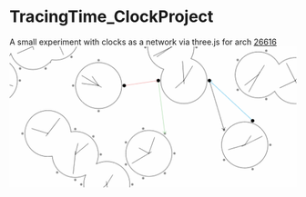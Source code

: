 # TracingTime_ClockProject
A small experiment with clocks as a network via three.js for arch [26616](https://tracingtime.studio/)
![demo](screenshot.png)
